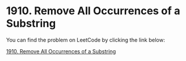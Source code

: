 # 1910. Remove All Occurrences of a Substring

You can find the problem on LeetCode by clicking the link below:

[1910. Remove All Occurrences of a Substring](https://leetcode.com/problems/remove-all-occurrences-of-a-substring/description/?envType=daily-question&envId=2025-02-11)
